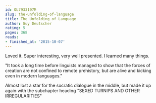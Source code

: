 ```yaml
---
id: OL7933197M
slug: the-unfolding-of-language
title: The Unfolding of Language
author: Guy Deutscher
rating: 5
pages: 368
reads:
- finished_at: '2015-10-07'
---
```

Loved it. Super interesting, very well presented. I learned many things.

"It took a long time before linguists managed to show that the forces of creation are not confined to remote prehistory, but are alive and kicking even in modern languages."

Almost lost a star for the socratic dialogue in the middle, but made it up again with the subchapter heading "SEXED TURNIPS AND OTHER IRREGULARITIES"
